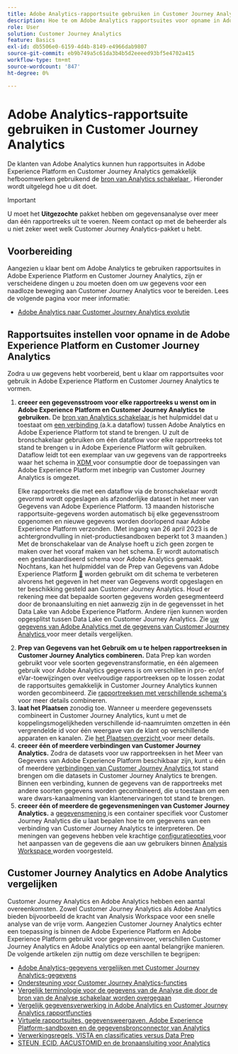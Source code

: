 ```yaml
---
title: Adobe Analytics-rapportsuite gebruiken in Customer Journey Analytics
description: Hoe te om Adobe Analytics rapportsuites voor opname in Adobe Experience Platform en Customer Journey Analytics te vormen
role: User
solution: Customer Journey Analytics
feature: Basics
exl-id: db5506e0-6159-4d4b-8149-e4966dab9807
source-git-commit: eb9b749a5c61da3b4b5d2eeeed93bf5e4702a415
workflow-type: tm+mt
source-wordcount: '847'
ht-degree: 0%

---
```


# Adobe Analytics-rapportsuite gebruiken in Customer Journey Analytics

De klanten van Adobe Analytics kunnen hun rapportsuites in Adobe Experience Platform en Customer Journey Analytics gemakkelijk hefboomwerken gebruikend de [ bron van Analytics schakelaar ](https://experienceleague.adobe.com/docs/experience-platform/sources/connectors/adobe-applications/analytics.html?lang=nl-NL). Hieronder wordt uitgelegd hoe u dit doet.

>[!IMPORTANT]
>
>U moet het **Uitgezochte** pakket hebben om gegevensanalyse over meer dan één rapportreeks uit te voeren. Neem contact op met de beheerder als u niet zeker weet welk Customer Journey Analytics-pakket u hebt. &#x200B;

## Voorbereiding

Aangezien u klaar bent om Adobe Analytics te gebruiken rapportsuites in Adobe Experience Platform en Customer Journey Analytics, zijn er verscheidene dingen u zou moeten doen om uw gegevens voor een naadloze beweging aan Customer Journey Analytics voor te bereiden. Lees de volgende pagina voor meer informatie:

* [Adobe Analytics naar Customer Journey Analytics evolutie](/help/getting-started/aa-to-cja.md)

## Rapportsuites instellen voor opname in de Adobe Experience Platform en Customer Journey Analytics

Zodra u uw gegevens hebt voorbereid, bent u klaar om rapportsuites voor gebruik in Adobe Experience Platform en Customer Journey Analytics te vormen.

1. **creeer een gegevensstroom voor elke rapportreeks u wenst om in Adobe Experience Platform en Customer Journey Analytics te gebruiken.** De [ bron van Analytics schakelaar ](https://experienceleague.adobe.com/docs/experience-platform/sources/connectors/adobe-applications/analytics.html?lang=nl-NL) is het hulpmiddel dat u toestaat om [ een verbinding ](/help/connections/create-connection.md) (a.k.a dataflow) tussen Adobe Analytics en Adobe Experience Platform tot stand te brengen. U zult de bronschakelaar gebruiken om één dataflow voor elke rapportreeks tot stand te brengen u in Adobe Experience Platform wilt gebruiken. Dataflow leidt tot een exemplaar van uw gegevens van de rapportreeks waar het schema in [ XDM ](https://experienceleague.adobe.com/docs/platform-learn/tutorials/schemas/schemas-and-experience-data-model.html?lang=nl-NL) voor consumptie door de toepassingen van Adobe Experience Platform met inbegrip van Customer Journey Analytics is omgezet.<p>Elke rapportreeks die met een dataflow via de bronschakelaar wordt gevormd wordt opgeslagen als afzonderlijke dataset in het meer van Gegevens van Adobe Experience Platform. 13 maanden historische rapportsuite-gegevens worden automatisch bij elke gegevensstroom opgenomen en nieuwe gegevens worden doorlopend naar Adobe Experience Platform verzonden. (Met ingang van 26 april 2023 is de achtergrondvulling in niet-productiesandboxen beperkt tot 3 maanden.) Met de bronschakelaar van de Analyse hoeft u zich geen zorgen te maken over het vooraf maken van het schema. Er wordt automatisch een gestandaardiseerd schema voor Adobe Analytics gemaakt. Nochtans, kan het hulpmiddel van de Prep van Gegevens van Adobe Experience Platform [&#128279;](https://experienceleague.adobe.com/docs/experience-platform/data-prep/home.html?lang=nl-NL) worden gebruikt om dit schema te verbeteren alvorens het gegeven in het meer van Gegevens wordt opgeslagen en ter beschikking gesteld aan Customer Journey Analytics. Houd er rekening mee dat bepaalde soorten gegevens worden gesegmenteerd door de bronaansluiting en niet aanwezig zijn in de gegevensset in het Data Lake van Adobe Experience Platform. Andere rijen kunnen worden opgesplitst tussen Data Lake en Customer Journey Analytics. Zie [ uw gegevens van Adobe Analytics met de gegevens van Customer Journey Analytics ](/help/troubleshooting/compare.md) voor meer details vergelijken.
1. **Prep van Gegevens van het Gebruik om u te helpen rapportreeksen in Customer Journey Analytics combineren.** Data Prep kan worden gebruikt voor vele soorten gegevenstransformatie, en één algemeen gebruik voor Adobe Analytics gegevens is om verschillen in pro- en/of eVar-toewijzingen over veelvoudige rapportreeksen op te lossen zodat de rapportsuites gemakkelijk in Customer Journey Analytics kunnen worden gecombineerd. Zie [ rapportreeksen met verschillende schema&#39;s ](/help/use-cases/aa-data/combine-report-suites.md) voor meer details combineren.
1. **laat het Plaatsen** zonodig toe. Wanneer u meerdere gegevenssets combineert in Customer Journey Analytics, kunt u met de koppelingsmogelijkheden verschillende id-naamruimten omzetten in één vergrendelde id voor één weergave van de klant op verschillende apparaten en kanalen. Zie [ het Plaatsen overzicht ](../../stitching/overview.md) voor meer details.
1. **creeer één of meerdere verbindingen van Customer Journey Analytics.** Zodra de datasets voor uw rapportreeksen in het Meer van Gegevens van Adobe Experience Platform beschikbaar zijn, kunt u één of meerdere [ verbindingen van Customer Journey Analytics ](/help/connections/overview.md) tot stand brengen om die datasets in Customer Journey Analytics te brengen. Binnen een verbinding, kunnen de gegevens van de rapportreeks met andere soorten gegevens worden gecombineerd, die u toestaan om een ware dwars-kanaalmening van klantenervaringen tot stand te brengen.
1. **creeer één of meerdere de gegevensmeningen van Customer Journey Analytics.** a [ gegevensmening ](/help/data-views/data-views.md) is een container specifiek voor Customer Journey Analytics die u laat bepalen hoe te om gegevens van een verbinding van Customer Journey Analytics te interpreteren. De meningen van gegevens hebben vele krachtige [ configuratieopties ](/help/data-views/create-dataview.md) voor het aanpassen van de gegevens die aan uw gebruikers binnen [ Analysis Workspace ](/help/analysis-workspace/home.md) worden voorgesteld.

## Customer Journey Analytics en Adobe Analytics vergelijken

Customer Journey Analytics en Adobe Analytics hebben een aantal overeenkomsten. Zowel Customer Journey Analytics als Adobe Analytics bieden bijvoorbeeld de kracht van Analysis Workspace voor een snelle analyse van de vrije vorm. Aangezien Customer Journey Analytics echter een toepassing is binnen de Adobe Experience Platform en Adobe Experience Platform gebruikt voor gegevensinvoer, verschillen Customer Journey Analytics en Adobe Analytics op een aantal belangrijke manieren. De volgende artikelen zijn nuttig om deze verschillen te begrijpen:

* [Adobe Analytics-gegevens vergelijken met Customer Journey Analytics-gegevens](/help/troubleshooting/compare.md)
* [Ondersteuning voor Customer Journey Analytics-functies](/help/getting-started/aa-vs-cja/cja-aa.md)
* [Vergelijk terminologie voor de gegevens van de Analyse die door de bron van de Analyse schakelaar worden overgegaan](/help/getting-started/aa-vs-cja/terminology.md)
* [Vergelijk gegevensverwerking in Adobe Analytics en Customer Journey Analytics rapportfuncties](/help/getting-started/aa-vs-cja/data-processing-comparisons.md)
* [Virtuele rapportsuites, gegevensweergaven, Adobe Experience Platform-sandboxen en de gegevensbronconnector van Analytics](/help/getting-started/aa-vs-cja/vrs-dataview-sandbox-adc.md)
* [Verwerkingsregels, VISTA en classificaties versus Data Prep](/help/getting-started/aa-vs-cja/pr-vista-dataprep.md)
* [STEUN, ECID, AACUSTOMID en de bronaansluiting voor Analytics](/help/getting-started/aa-vs-cja/aaid-ecid-adc.md)
